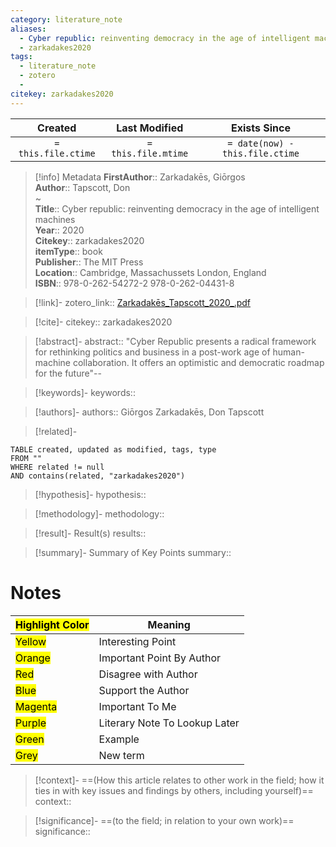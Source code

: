 ```yaml
---
category: literature_note
aliases: 
  - Cyber republic: reinventing democracy in the age of intelligent machines
  - zarkadakes2020
tags:
  - literature_note
  - zotero
  - 
citekey: zarkadakes2020
---
```


|       Created       |    Last Modified    |          Exists Since           |
| :-----------------: | :-----------------: | :-----------------------------: |
| `= this.file.ctime` | `= this.file.mtime` | `= date(now) - this.file.ctime` |
>[!info] Metadata
> **FirstAuthor**:: Zarkadakēs, Giōrgos  
> **Author**:: Tapscott, Don  
~    
> **Title**:: Cyber republic: reinventing democracy in the age of intelligent machines  
> **Year**:: 2020   
> **Citekey**:: zarkadakes2020  
> **itemType**:: book  
> **Publisher**:: The MIT Press  
> **Location**:: Cambridge, Massachussets London, England  
> **ISBN**:: 978-0-262-54272-2 978-0-262-04431-8    

> [!link]-
> zotero_link:: [Zarkadakēs_Tapscott_2020_.pdf](zotero://select/library/items/Z4745BFW)

> [!cite]-
> citekey:: zarkadakes2020

> [!abstract]-
> abstract:: "Cyber Republic presents a radical framework for rethinking politics and business in a post-work age of human-machine collaboration. It offers an optimistic and democratic roadmap for the future"--

> [!keywords]-
> keywords:: 

> [!authors]-
> authors:: Giōrgos Zarkadakēs, Don Tapscott

> [!related]-

```dataview
TABLE created, updated as modified, tags, type
FROM ""
WHERE related != null
AND contains(related, "zarkadakes2020")
```

> [!hypothesis]-
> hypothesis:: 

> [!methodology]- 
> methodology:: 

> [!result]- Result(s) 
> results::

> [!summary]- Summary of Key Points
> summary:: 

# Notes

| <mark class="hltr-grey">Highlight Color</mark> | Meaning                       |
| ---------------------------------------------- | ----------------------------- |
| <mark class="hltr-yellow">Yellow</mark>        | Interesting Point             |
| <mark class="hltr-orange">Orange</mark>        | Important Point By Author     |
| <mark class="hltr-red">Red</mark>              | Disagree with Author          |
| <mark class="hltr-blue">Blue</mark>            | Support the Author            |
| <mark class="hltr-magenta">Magenta</mark>      | Important To Me               |
| <mark class="hltr-purple">Purple</mark>        | Literary Note To Lookup Later |
| <mark class="hltr-green">Green</mark>          | Example                       |
| <mark class="hltr-grey">Grey</mark>            | New term                      |

> [!context]-
> ==(How this article relates to other work in the field; how it ties in with key issues and findings by others, including yourself)==
> context:: 

> [!significance]-
> ==(to the field; in relation to your own work)==
> significance:: 
